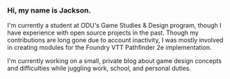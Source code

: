 ### Hi, my name is Jackson.

I'm currently a student at ODU's Game Studies & Design program, though I have experience with open source projects in the past. Though my contributions are long gone due to account inactivity, I was mostly involved in creating modules for the Foundry VTT Pathfinder 2e implementation. 

I'm currently working on a small, private blog about game design concepts and difficulties while juggling work, school, and personal duties.

<!--
**ChungusUmungUs/ChungusUmungUs** is a ✨ _special_ ✨ repository because its `README.md` (this file) appears on your GitHub profile.

Here are some ideas to get you started:

- 🔭 I’m currently working on ...
- 🌱 I’m currently learning ...
- 👯 I’m looking to collaborate on ...
- 🤔 I’m looking for help with ...
- 💬 Ask me about ...
- 📫 How to reach me: ...
- 😄 Pronouns: ...
- ⚡ Fun fact: ...
-->
